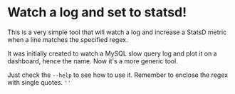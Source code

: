 # Watch a log and set to statsd!

This is a very simple tool that will watch a log and increase a StatsD metric when a line matches the specified regex.

It was initially created to watch a MySQL slow query log and plot it on a dashboard, hence the name. Now it's a more generic tool.

Just check the `--help` to see how to use it. Remember to enclose the regex with single quotes. `''`